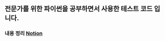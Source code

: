 ## 전문가를 위한 파이썬을 공부하면서 사용한 테스트 코드 입니다.

### 내용 정리 [Notion](https://www.notion.so/afmadadans/69c894b0e2be420a9a7d7c995713d1bd?v=5afcb03a9d954974accc42ff09067f36)
